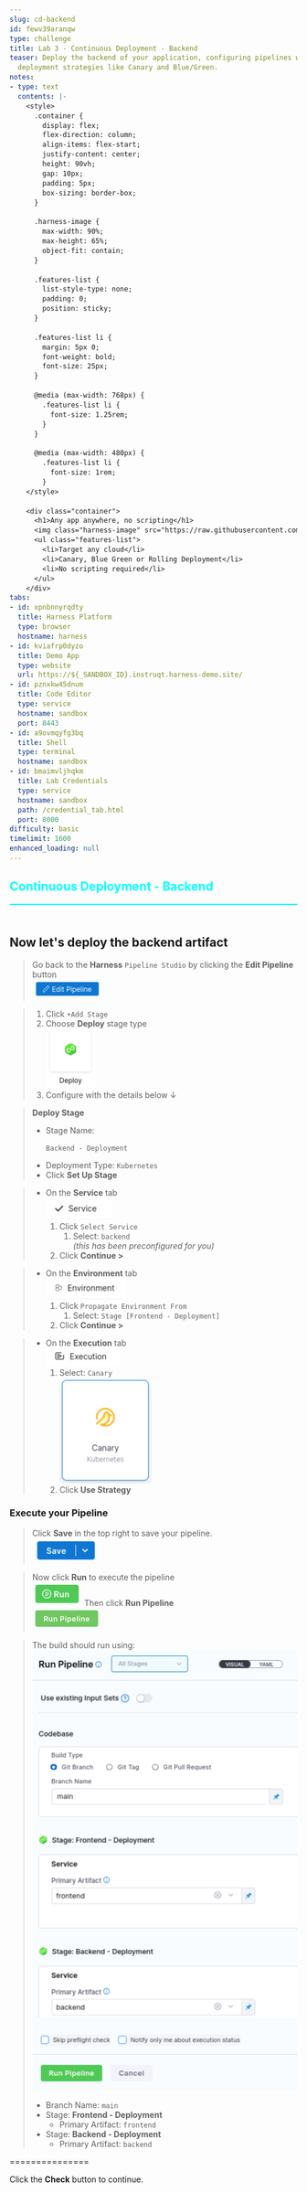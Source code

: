 ```yaml
---
slug: cd-backend
id: fewv39aranqw
type: challenge
title: Lab 3 - Continuous Deployment - Backend
teaser: Deploy the backend of your application, configuring pipelines with advanced
  deployment strategies like Canary and Blue/Green.
notes:
- type: text
  contents: |-
    <style>
      .container {
        display: flex;
        flex-direction: column;
        align-items: flex-start;
        justify-content: center;
        height: 90vh;
        gap: 10px;
        padding: 5px;
        box-sizing: border-box;
      }

      .harness-image {
        max-width: 90%;
        max-height: 65%;
        object-fit: contain;
      }

      .features-list {
        list-style-type: none;
        padding: 0;
        position: sticky;
      }

      .features-list li {
        margin: 5px 0;
        font-weight: bold;
        font-size: 25px;
      }

      @media (max-width: 768px) {
        .features-list li {
          font-size: 1.25rem;
        }
      }

      @media (max-width: 480px) {
        .features-list li {
          font-size: 1rem;
        }
    </style>

    <div class="container">
      <h1>Any app anywhere, no scripting</h1>
      <img class="harness-image" src="https://raw.githubusercontent.com/harness-community/field-workshops/harness-se/assets/images/cd_deploy_anywhere_static.png">
      <ul class="features-list">
        <li>Target any cloud</li>
        <li>Canary, Blue Green or Rolling Deployment</li>
        <li>No scripting required</li>
      </ul>
    </div>
tabs:
- id: xpnbnnyrqdty
  title: Harness Platform
  type: browser
  hostname: harness
- id: kviafrp0dyzo
  title: Demo App
  type: website
  url: https://${_SANDBOX_ID}.instruqt.harness-demo.site/
- id: pznxkw45dnum
  title: Code Editor
  type: service
  hostname: sandbox
  port: 8443
- id: a9ovmqyfg3bq
  title: Shell
  type: terminal
  hostname: sandbox
- id: bmaimvljhqkm
  title: Lab Credentials
  type: service
  hostname: sandbox
  path: /credential_tab.html
  port: 8000
difficulty: basic
timelimit: 1600
enhanced_loading: null
---
```


<style type="text/css" rel="stylesheet">
hr.cyan { background-color: cyan; color: cyan; height: 2px; margin-bottom: -10px; }
h2.cyan { color: cyan; }
</style><h2 class="cyan">Continuous Deployment - Backend</h2>
<hr class="cyan">
<br><br>

## Now let's deploy the backend artifact
> Go back to the **Harness** `Pipeline Studio` by clicking the **Edit Pipeline** button \
>    ![](https://raw.githubusercontent.com/harness-community/field-workshops/harness-se/assets/images/pipeline_edit.png)

> 1) Click `+Add Stage`
> 1) Choose **Deploy** stage type \
>    ![](https://raw.githubusercontent.com/harness-community/field-workshops/harness-se/assets/images/pipeline_stage_deploy.png)
> 1) Configure with the details below ↓

> **Deploy Stage**
> - Stage Name: <pre>`Backend - Deployment`</pre>
> - Deployment Type: `Kubernetes`
> - Click **Set Up Stage**

> - On the **Service** tab \
>    ![](https://raw.githubusercontent.com/harness-community/field-workshops/harness-se/assets/images/pipeline_tab_service.png)
>    1) Click `Select Service`
>       1) Select: `backend` \
>        *(this has been preconfigured for you)*
>    1) Click **Continue >**

> - On the **Environment** tab \
>    ![](https://raw.githubusercontent.com/harness-community/field-workshops/harness-se/assets/images/pipeline_tab_environment.png)
>    1) Click `Propagate Environment From`
>       1) Select: `Stage [Frontend - Deployment]`
>    1) Click **Continue >**

> - On the **Execution** tab \
>    ![](https://raw.githubusercontent.com/harness-community/field-workshops/harness-se/assets/images/pipeline_tab_execution.png)
>    1) Select: `Canary` \
>       ![](https://raw.githubusercontent.com/harness-community/field-workshops/harness-se/assets/images/deploy_canary.png)
>    1) Click **Use Strategy**

### Execute your Pipeline
> Click **Save** in the top right to save your pipeline. \
>   ![](https://raw.githubusercontent.com/harness-community/field-workshops/harness-se/assets/images/pipeline_save.png)

> Now click **Run** to execute the pipeline \
>   ![](https://raw.githubusercontent.com/harness-community/field-workshops/harness-se/assets/images/pipeline_run.png)
> Then click **Run Pipeline** \
>   ![](https://raw.githubusercontent.com/harness-community/field-workshops/harness-se/se-workshop-devsecops/assets/images/pipeline_run_pipeline.png)

> The build should run using: <br>
> ![](https://raw.githubusercontent.com/harness-community/field-workshops/harness-se/assets/images/unscripted/unscripted_lab4_execution.png)
> - Branch Name: `main`
> - Stage: **Frontend - Deployment**
>   - Primary Artifact: `frontend`
> - Stage: **Backend - Deployment**
>   - Primary Artifact: `backend`

===============

Click the **Check** button to continue.
